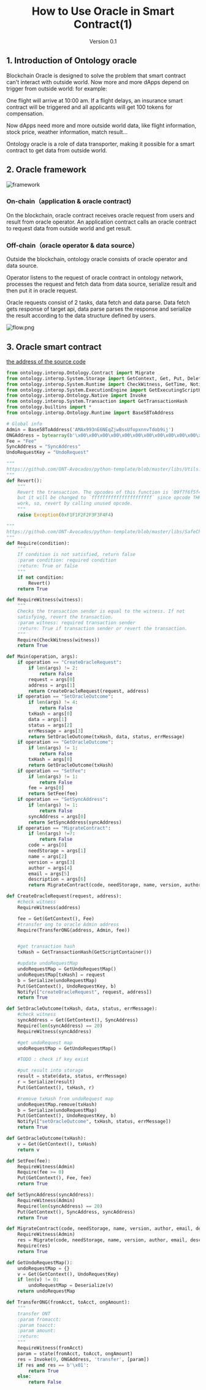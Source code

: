 <h1 align="center">How to Use Oracle in Smart Contract(1)</h1>
<p align="center" class="version">Version 0.1</p>

## 1. Introduction of Ontology oracle

Blockchain Oracle is designed to solve the problem that smart contract can't interact with outside world. Now more and more dApps depend on trigger from outside world: for example:

One flight will arrive at 10:00 am. If a flight delays, an insurance smart contract will be triggered and all applicants will get 100 tokens for compensation.

Now dApps need more and more outside world data, like flight information, stock price, weather information, match result...

Ontology oracle is a role of data transporter, making it possible for a smart contract to get data from outside world.

## 2. Oracle framework

![framework](https://upload-images.jianshu.io/upload_images/150344-fe85d3ebf8c4604b.png?imageMogr2/auto-orient/strip%7CimageView2/2/w/1240)

### On-chain（application & oracle contract)

On the blockchain, oracle contract receives oracle request from users and result from oracle operator. An application contract calls an oracle contract to request data from outside world and get result.

### Off-chain（oracle operator & data source）

Outside the blockchain, ontology oracle consists of oracle operator and data source.

Operator listens to the request of oracle contract in ontology network, processes the request and fetch data from data source, serialize result and then put it in oracle request.

Oracle requests consist of 2 tasks, data fetch and data parse. Data fetch gets response of target api, data parse parses the response and serialize the result according to the data structure defined by users.

![flow.png](https://upload-images.jianshu.io/upload_images/150344-4712326e94c4da2c.png?imageMogr2/auto-orient/strip%7CimageView2/2/w/1240)


## 3. Oracle smart contract

[the address of the source code](https://github.com/ontio/ontology-oracle/blob/master/smartcontract/oracle.py)

```python
from ontology.interop.Ontology.Contract import Migrate
from ontology.interop.System.Storage import GetContext, Get, Put, Delete
from ontology.interop.System.Runtime import CheckWitness, GetTime, Notify, Serialize, Deserialize
from ontology.interop.System.ExecutionEngine import GetExecutingScriptHash, GetScriptContainer
from ontology.interop.Ontology.Native import Invoke
from ontology.interop.System.Transaction import GetTransactionHash
from ontology.builtins import *
from ontology.interop.Ontology.Runtime import Base58ToAddress

# Global info
Admin = Base58ToAddress('AMAx993nE6NEqZjwBssUfopxnnvTdob9ij')
ONGAddress = bytearray(b'\x00\x00\x00\x00\x00\x00\x00\x00\x00\x00\x00\x00\x00\x00\x00\x00\x00\x00\x00\x02')
Fee = "Fee"
SyncAddress = "SyncAddress"
UndoRequestKey = "UndoRequest"

"""
https://github.com/ONT-Avocados/python-template/blob/master/libs/Utils.py
"""
def Revert():
    """
    Revert the transaction. The opcodes of this function is `09f7f6f5f4f3f2f1f000f0`,
    but it will be changed to `ffffffffffffffffffffff` since opcode THROW doesn't
    work, so, revert by calling unused opcode.
    """
    raise Exception(0xF1F1F2F2F3F3F4F4)

"""
https://github.com/ONT-Avocados/python-template/blob/master/libs/SafeCheck.py
"""
def Require(condition):
    """
    If condition is not satisfied, return false
    :param condition: required condition
    :return: True or false
    """
    if not condition:
        Revert()
    return True

def RequireWitness(witness):
    """
    Checks the transaction sender is equal to the witness. If not
    satisfying, revert the transaction.
    :param witness: required transaction sender
    :return: True if transaction sender or revert the transaction.
    """
    Require(CheckWitness(witness))
    return True

def Main(operation, args):
    if operation == "CreateOracleRequest":
        if len(args) != 2:
            return False
        request = args[0]
        address = args[1]
        return CreateOracleRequest(request, address)
    if operation == "SetOracleOutcome":
        if len(args) != 4:
            return False
        txHash = args[0]
        data = args[1]
        status = args[2]
        errMessage = args[3]
        return SetOracleOutcome(txHash, data, status, errMessage)
    if operation == "GetOracleOutcome":
        if len(args) != 1:
            return False
        txHash = args[0]
        return GetOracleOutcome(txHash)
    if operation == "SetFee":
        if len(args) != 1:
            return False
        fee = args[0]
        return SetFee(fee)
    if operation == "SetSyncAddress":
        if len(args) != 1:
            return False
        syncAddress = args[0]
        return SetSyncAddress(syncAddress)
    if operation == "MigrateContract":
        if len(args) !=7:
            return False
        code = args[0]
        needStorage = args[1]
        name = args[2]
        version = args[3]
        author = args[4]
        email = args[5]
        description = args[6]
        return MigrateContract(code, needStorage, name, version, author, email, description)

def CreateOracleRequest(request, address):
    #check witness
    RequireWitness(address)

    fee = Get(GetContext(), Fee)
    #transfer ong to oracle Admin address
    Require(TransferONG(address, Admin, fee))


    #get transaction hash
    txHash = GetTransactionHash(GetScriptContainer())

    #update undoRequestMap
    undoRequestMap = GetUndoRequestMap()
    undoRequestMap[txHash] = request
    b = Serialize(undoRequestMap)
    Put(GetContext(), UndoRequestKey, b)
    Notify(["createOracleRequest", request, address])
    return True

def SetOracleOutcome(txHash, data, status, errMessage):
    #check witness
    syncAddress = Get(GetContext(), SyncAddress)
    Require(len(syncAddress) == 20)
    RequireWitness(syncAddress)

    #get undoRequest map
    undoRequestMap = GetUndoRequestMap()

    #TODO : check if key exist

    #put result into storage
    result = state(data, status, errMessage)
    r = Serialize(result)
    Put(GetContext(), txHash, r)

    #remove txHash from undoRequest map
    undoRequestMap.remove(txHash)
    b = Serialize(undoRequestMap)
    Put(GetContext(), UndoRequestKey, b)
    Notify(["setOracleOutcome", txHash, status, errMessage])
    return True

def GetOracleOutcome(txHash):
    v = Get(GetContext(), txHash)
    return v

def SetFee(fee):
    RequireWitness(Admin)
    Require(fee >= 0)
    Put(GetContext(), Fee, fee)
    return True

def SetSyncAddress(syncAddress):
    RequireWitness(Admin)
    Require(len(syncAddress) == 20)
    Put(GetContext(), SyncAddress, syncAddress)
    return True

def MigrateContract(code, needStorage, name, version, author, email, description):
    RequireWitness(Admin)
    res = Migrate(code, needStorage, name, version, author, email, description)
    Require(res)
    return True

def GetUndoRequestMap():
    undoRequestMap = {}
    v = Get(GetContext(), UndoRequestKey)
    if len(v) != 0:
        undoRequestMap = Deserialize(v)
    return undoRequestMap

def TransferONG(fromAcct, toAcct, ongAmount):
    """
    transfer ONT
    :param fromacct:
    :param toacct:
    :param amount:
    :return:
    """
    RequireWitness(fromAcct)
    param = state(fromAcct, toAcct, ongAmount)
    res = Invoke(0, ONGAddress, 'transfer', [param])
    if res and res == b'\x01':
        return True
    else:
        return False
```
